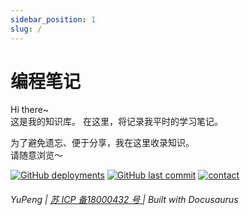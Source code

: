 ```yaml
---
sidebar_position: 1
slug: /
---
```


# 编程笔记
Hi there~  
这是我的知识库。
在这里，将记录我平时的学习笔记。

为了避免遗忘、便于分享，我在这里收录知识。  
请随意浏览～

[![GitHub deployments](https://img.shields.io/github/deployments/njueyupeng/blog/Production?label=Build&style=flat-square)](https://vercel.com/njueyupeng/blog/deployments)
[![GitHub last commit](https://img.shields.io/github/last-commit/njueyupeng/blog?color=FCD734&label=Last%20commit&style=flat-square)](https://github.com/linyuxuanlin/Wiki_Docusaurus/commits/main)
[![contact](https://img.shields.io/badge/Contact%20me-here-34ABE0?&style=flat-square)](ContactMe)

<h6> YuPeng |  <a href="https://beian.miit.gov.cn"> 苏 ICP 备18000432 号 </a> | Built with Docusaurus</h6>


